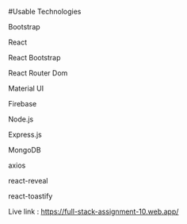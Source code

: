 #Usable Technologies

Bootstrap

React

React Bootstrap

React Router Dom

Material UI

Firebase

Node.js

Express.js

MongoDB

axios

react-reveal

react-toastify

Live link : https://full-stack-assignment-10.web.app/


